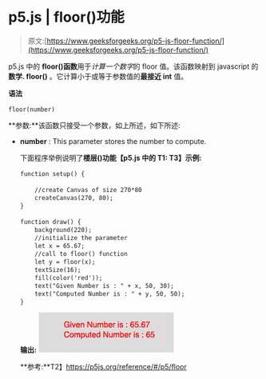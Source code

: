 # p5.js | floor()功能

> 原文:[https://www.geeksforgeeks.org/p5-js-floor-function/](https://www.geeksforgeeks.org/p5-js-floor-function/)

p5.js 中的 **floor()函数**用于*计算一个数字*的 floor 值。该函数映射到 javascript 的**数学. floor()** 。它计算小于或等于参数值的**最接近 int** 值。

**语法**

```
floor(number)

```

**参数:**该函数只接受一个参数，如上所述，如下所述:

*   **number** : This parameter stores the number to compute.

    下面程序举例说明了**楼层()功能【p5.js 中的 T1:
    T3】示例:**

    ```
    function setup() {

        //create Canvas of size 270*80  
        createCanvas(270, 80);
    }

    function draw() {
        background(220);
        //initialize the parameter  
        let x = 65.67;
        //call to floor() function  
        let y = floor(x);
        textSize(16);
        fill(color('red'));
        text("Given Number is : " + x, 50, 30);
        text("Computed Number is : " + y, 50, 50);
    }
    ```

    **输出:**
    ![](img/514f47a50f0435ed255b3900a6cc7b77.png)

    **参考:**T2】https://p5js.org/reference/#/p5/floor